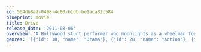 ```yaml
---
id: 564db8a2-0498-4c00-b1db-be1aca82c584
blueprint: movie
title: Drive
release_date: '2011-08-06'
overview: 'A Hollywood stunt performer who moonlights as a wheelman for criminals discovers that a contract has been put on him after a heist gone wrong.'
genres: '[{"id": 18, "name": "Drama"}, {"id": 28, "name": "Action"}, {"id": 53, "name": "Thriller"}, {"id": 80, "name": "Crime"}]'
---
```

